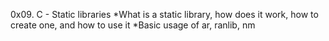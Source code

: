 0x09. C - Static libraries
*What is a static library, how does it work, how to create one, and how to use it
*Basic usage of ar, ranlib, nm
